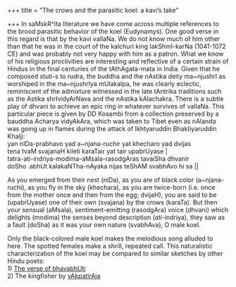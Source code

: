 +++
title = "The crows and the parasitic koel: a kavi’s take"

+++
In saMskR^ita literature we have come across multiple references to the
brood parasitic behavior of the koel (Eudynamys). One good verse in this
regard is that by the kavi vallaNa. We do not know much of him other
than that he was in the court of the kalchuri king lakShmI-karNa
(1041-1072 CE) and was probably not very happy with him as a patron.
What we know of his religious proclivities are interesting and
reflective of a certain strain of Hindus in the final centuries of the
tAthAgata-mata in India. Given that he composed stuti-s to rudra, the
buddha and the nAstika deity ma\~njushrI as worshiped in the
ma\~njushrIya mUlakalpa, he was clearly eclectic, reminiscent of the
admixture witnessed in the late tAntrika traditions such as the Astika
shrIvidyArNava and the nAstika kAlachakra. There is a subtle play of
dhvani to achieve an epic ring in whatever survives of vallaNa. This
particular piece is given by DD Kosambi from a collection preserved by a
bauddha Acharya vidyAkAra, which was taken to Tibet even as nAlanda was
going up in flames during the attack of Ikhtyaruddin Bhaktiyaruddin
Khalji:  
yan nIDa-prabhavo yad a\~njana-ruchir yat khecharo yad dvijas  
tena tvaM svajanaH kileti karaTair yat tair upabrUyase |  
tatra-ati-indriya-modima-aMsala-rasodgAras tavaiSha dhvanir  
doSho .abhUt kalakaNTha-nAyaka nijas teShAM svabhAvo hi sa ||

As you emerged from their nest (niDa), as you are of black color
(a\~njana-ruchi), as you fly in the sky (khechara), as you are
twice-born (i.e. once from the mother once and then from the egg;
dvijaH), you are said to be (upabrUyase) one of their own (svajana) by
the crows (karaTa). But then your sensual (aMsala), sentiment-emitting
(rasodgAra) voice (dhvani) which delights (modima) the senses beyond
description (ati-indriya), they saw as a fault (doSha) as it was your
own nature (svabhAva), O male koel.

Only the black-colored male koel makes the melodious song alluded to
here. The spotted females make a shrill, repeated call. This
naturalistic characterization of the koel may be compared to similar
sketches by other Hindu poets:  
1\) [The verse of
bhavabhUti](https://manasataramgini.wordpress.com/2011/11/02/bhavabhutis-avifauna-and-flora/)  
2\) The kingfisher by
[vAkpatirAja](https://manasataramgini.wordpress.com/2010/07/30/the-kingfisher/)

